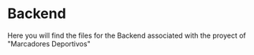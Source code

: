# Backend

Here you will find the files for the Backend associated with the proyect of "Marcadores Deportivos"